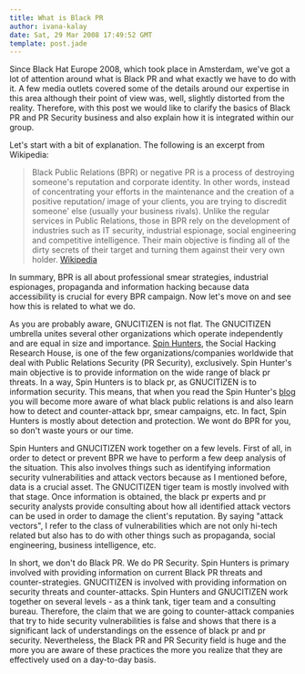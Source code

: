 ```yaml
---
title: What is Black PR
author: ivana-kalay
date: Sat, 29 Mar 2008 17:49:52 GMT
template: post.jade
---
```


Since Black Hat Europe 2008, which took place in Amsterdam, we've got a lot of attention around what is Black PR and what exactly we have to do with it. A few media outlets covered some of the details around our expertise in this area although their point of view was, well, slightly distorted from the reality. Therefore, with this post we would like to clarify the basics of Black PR and PR Security business and also explain how it is integrated within our group.

Let's start with a bit of explanation. The following is an excerpt from Wikipedia:

> Black Public Relations (BPR) or negative PR is a process of destroying someone's reputation and corporate identity. In other words, instead of concentrating your efforts in the maintenance and the creation of a positive reputation/ image of your clients, you are trying to discredit someone' else (usually your business rivals). Unlike the regular services in Public Relations, those in BPR rely on the development of industries such as IT security, industrial espionage, social engineering and competitive intelligence. Their main objective is finding all of the dirty secrets of their target and turning them against their very own holder. [Wikipedia](http://en.wikipedia.org/wiki/Black_PR "Wikipedia: Black Public Relations (Black PR)")

In summary, BPR is all about professional smear strategies, industrial espionages, propaganda and information hacking because data accessibility is crucial for every BPR campaign. Now let's move on and see how this is related to what we do.

As you are probably aware, GNUCITIZEN is not flat. The GNUCITIZEN umbrella unites several other organizations which operate independently and are equal in size and importance. [Spin Hunters](http://www.spinhunters.org "Spin Hunters | Social Hacking Research House "), the Social Hacking Research House, is one of the few organizations/companies worldwide that deal with Public Relations Security (PR Security), exclusively. Spin Hunter's main objective is to provide information on the wide range of black pr threats. In a way, Spin Hunters is to black pr, as GNUCITIZEN is to information security. This means, that when you read the Spin Hunter's [blog](https://www.spinhunters.org/categories/blog/ "Spin Hunter") you will become more aware of what black public relations is and also learn how to detect and counter-attack bpr, smear campaigns, etc. In fact, Spin Hunters is mostly about detection and protection. We wont do BPR for you, so don't waste yours or our time.

Spin Hunters and GNUCITIZEN work together on a few levels. First of all, in order to detect or prevent BPR we have to perform a few deep analysis of the situation. This also involves things such as identifying information security vulnerabilities and attack vectors because as I mentioned before, data is a crucial asset. The GNUCITIZEN tiger team is mostly involved with that stage. Once information is obtained, the black pr experts and pr security analysts provide consulting about how all identified attack vectors can be used in order to damage the client's reputation. By saying "attack vectors", I refer to the class of vulnerabilities which are not only hi-tech related but also has to do with other things such as propaganda, social engineering, business intelligence, etc.

In short, we don't do Black PR. We do PR Security. Spin Hunters is primary involved with providing information on current Black PR threats and counter-strategies. GNUCITIZEN is involved with providing information on security threats and counter-attacks. Spin Hunters and GNUCITIZEN work together on several levels - as a think tank, tiger team and a consulting bureau. Therefore, the claim that we are going to counter-attack companies that try to hide security vulnerabilities is false and shows that there is a significant lack of understandings on the essence of black pr and pr security. Nevertheless, the Black PR and PR Security field is huge and the more you are aware of these practices the more you realize that they are effectively used on a day-to-day basis.
